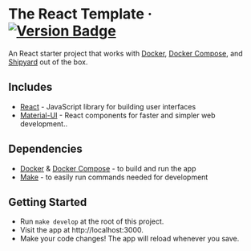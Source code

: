# The React Template &middot; [![Version Badge](https://img.shields.io/badge/version-1.0.0-brightgreen)](#)

An React starter project that works with [Docker](https://www.docker.com/), [Docker Compose](https://docs.docker.com/compose/),
and [Shipyard](https://shipyard.build) out of the box.

## Includes

- [React](https://github.com/facebook/react/) - JavaScript library for building user interfaces
- [Material-UI](https://github.com/mui-org/material-ui) - React components for faster and simpler web development..

## Dependencies

- [Docker](https://www.docker.com/) & [Docker Compose](https://docs.docker.com/compose/) - to build and run the app
- [Make](https://www.gnu.org/software/make/manual/make.html) - to easily run commands needed for development

## Getting Started

- Run `make develop` at the root of this project.
- Visit the app at http://localhost:3000.
- Make your code changes! The app will reload whenever you save.
